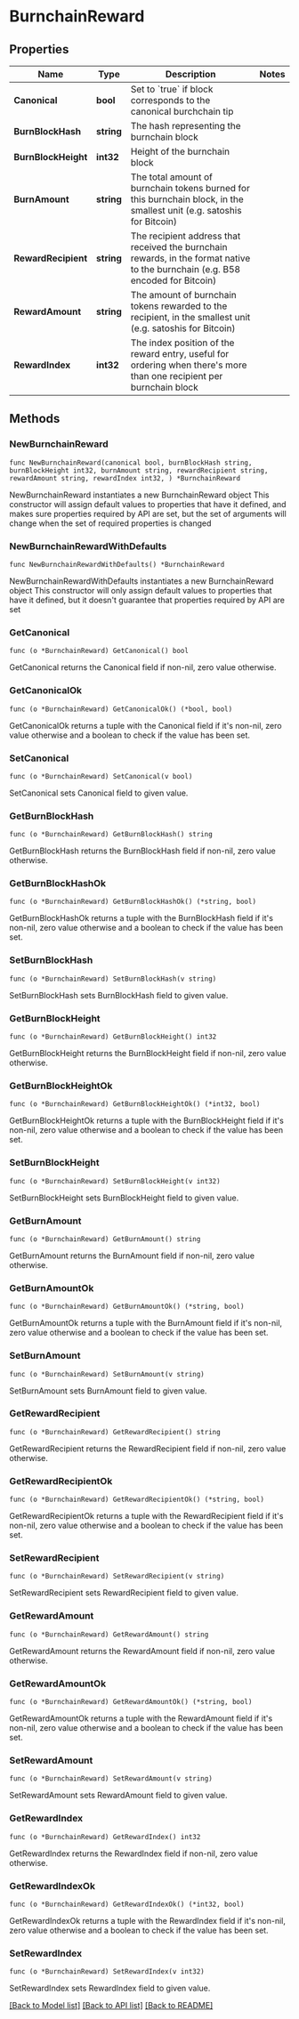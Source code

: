 # BurnchainReward

## Properties

Name | Type | Description | Notes
------------ | ------------- | ------------- | -------------
**Canonical** | **bool** | Set to &#x60;true&#x60; if block corresponds to the canonical burchchain tip | 
**BurnBlockHash** | **string** | The hash representing the burnchain block | 
**BurnBlockHeight** | **int32** | Height of the burnchain block | 
**BurnAmount** | **string** | The total amount of burnchain tokens burned for this burnchain block, in the smallest unit (e.g. satoshis for Bitcoin) | 
**RewardRecipient** | **string** | The recipient address that received the burnchain rewards, in the format native to the burnchain (e.g. B58 encoded for Bitcoin) | 
**RewardAmount** | **string** | The amount of burnchain tokens rewarded to the recipient, in the smallest unit (e.g. satoshis for Bitcoin) | 
**RewardIndex** | **int32** | The index position of the reward entry, useful for ordering when there&#39;s more than one recipient per burnchain block | 

## Methods

### NewBurnchainReward

`func NewBurnchainReward(canonical bool, burnBlockHash string, burnBlockHeight int32, burnAmount string, rewardRecipient string, rewardAmount string, rewardIndex int32, ) *BurnchainReward`

NewBurnchainReward instantiates a new BurnchainReward object
This constructor will assign default values to properties that have it defined,
and makes sure properties required by API are set, but the set of arguments
will change when the set of required properties is changed

### NewBurnchainRewardWithDefaults

`func NewBurnchainRewardWithDefaults() *BurnchainReward`

NewBurnchainRewardWithDefaults instantiates a new BurnchainReward object
This constructor will only assign default values to properties that have it defined,
but it doesn't guarantee that properties required by API are set

### GetCanonical

`func (o *BurnchainReward) GetCanonical() bool`

GetCanonical returns the Canonical field if non-nil, zero value otherwise.

### GetCanonicalOk

`func (o *BurnchainReward) GetCanonicalOk() (*bool, bool)`

GetCanonicalOk returns a tuple with the Canonical field if it's non-nil, zero value otherwise
and a boolean to check if the value has been set.

### SetCanonical

`func (o *BurnchainReward) SetCanonical(v bool)`

SetCanonical sets Canonical field to given value.


### GetBurnBlockHash

`func (o *BurnchainReward) GetBurnBlockHash() string`

GetBurnBlockHash returns the BurnBlockHash field if non-nil, zero value otherwise.

### GetBurnBlockHashOk

`func (o *BurnchainReward) GetBurnBlockHashOk() (*string, bool)`

GetBurnBlockHashOk returns a tuple with the BurnBlockHash field if it's non-nil, zero value otherwise
and a boolean to check if the value has been set.

### SetBurnBlockHash

`func (o *BurnchainReward) SetBurnBlockHash(v string)`

SetBurnBlockHash sets BurnBlockHash field to given value.


### GetBurnBlockHeight

`func (o *BurnchainReward) GetBurnBlockHeight() int32`

GetBurnBlockHeight returns the BurnBlockHeight field if non-nil, zero value otherwise.

### GetBurnBlockHeightOk

`func (o *BurnchainReward) GetBurnBlockHeightOk() (*int32, bool)`

GetBurnBlockHeightOk returns a tuple with the BurnBlockHeight field if it's non-nil, zero value otherwise
and a boolean to check if the value has been set.

### SetBurnBlockHeight

`func (o *BurnchainReward) SetBurnBlockHeight(v int32)`

SetBurnBlockHeight sets BurnBlockHeight field to given value.


### GetBurnAmount

`func (o *BurnchainReward) GetBurnAmount() string`

GetBurnAmount returns the BurnAmount field if non-nil, zero value otherwise.

### GetBurnAmountOk

`func (o *BurnchainReward) GetBurnAmountOk() (*string, bool)`

GetBurnAmountOk returns a tuple with the BurnAmount field if it's non-nil, zero value otherwise
and a boolean to check if the value has been set.

### SetBurnAmount

`func (o *BurnchainReward) SetBurnAmount(v string)`

SetBurnAmount sets BurnAmount field to given value.


### GetRewardRecipient

`func (o *BurnchainReward) GetRewardRecipient() string`

GetRewardRecipient returns the RewardRecipient field if non-nil, zero value otherwise.

### GetRewardRecipientOk

`func (o *BurnchainReward) GetRewardRecipientOk() (*string, bool)`

GetRewardRecipientOk returns a tuple with the RewardRecipient field if it's non-nil, zero value otherwise
and a boolean to check if the value has been set.

### SetRewardRecipient

`func (o *BurnchainReward) SetRewardRecipient(v string)`

SetRewardRecipient sets RewardRecipient field to given value.


### GetRewardAmount

`func (o *BurnchainReward) GetRewardAmount() string`

GetRewardAmount returns the RewardAmount field if non-nil, zero value otherwise.

### GetRewardAmountOk

`func (o *BurnchainReward) GetRewardAmountOk() (*string, bool)`

GetRewardAmountOk returns a tuple with the RewardAmount field if it's non-nil, zero value otherwise
and a boolean to check if the value has been set.

### SetRewardAmount

`func (o *BurnchainReward) SetRewardAmount(v string)`

SetRewardAmount sets RewardAmount field to given value.


### GetRewardIndex

`func (o *BurnchainReward) GetRewardIndex() int32`

GetRewardIndex returns the RewardIndex field if non-nil, zero value otherwise.

### GetRewardIndexOk

`func (o *BurnchainReward) GetRewardIndexOk() (*int32, bool)`

GetRewardIndexOk returns a tuple with the RewardIndex field if it's non-nil, zero value otherwise
and a boolean to check if the value has been set.

### SetRewardIndex

`func (o *BurnchainReward) SetRewardIndex(v int32)`

SetRewardIndex sets RewardIndex field to given value.



[[Back to Model list]](../README.md#documentation-for-models) [[Back to API list]](../README.md#documentation-for-api-endpoints) [[Back to README]](../README.md)


